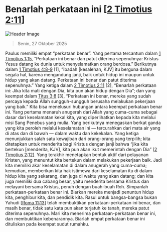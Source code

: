 
# Benarlah perkataan ini [[2 Timotius 2:11](http://alkitab.sabda.org/?2%20Timotius%202:11)]

![Header Image](https://alkitab.app/slice/sunrise.jpg)

> Senin, 27 Oktober 2025

Paulus memiliki empat “perkataan benar”. Yang pertama tercantum dalam [1 Timotius 1:15](http://alkitab.sabda.org/?1%20Timotius%201:15), “Perkataan ini benar dan patut diterima sepenuhnya: Kristus Yesus datang ke dunia untuk menyelamatkan orang berdosa.” Berikutnya dalam [1 Timotius 4:8-9](http://alkitab.sabda.org/?1%20Timotius%204:8-9) [1], “Ibadah [kesalehan, KJV] itu berguna dalam segala hal, karena mengandung janji, baik untuk hidup ini maupun untuk hidup yang akan datang. Perkataan ini benar dan patut diterima sepenuhnya.” Yang ketiga dalam [2 Timotius 2:11](http://alkitab.sabda.org/?2%20Timotius%202:11) [2], “Benarlah perkataan ini: Jika kita mati dengan Dia, kita pun akan hidup dengan Dia”; dan yang keempat dalam [Titus 3:8](http://alkitab.sabda.org/?Titus%203:8) [3], “Perkataan ini benar, mereka yang sudah percaya kepada Allah sungguh-sungguh berusaha melakukan pekerjaan yang baik.” Kita bisa menelusuri hubungan antara keempat perkataan benar ini. Yang pertama menaruh anugerah dari Allah yang cuma-cuma sebagai dasar dari keselamatan kekal kita, yang diperlihatkan kepada kita melalui misi Sang Penebus yang mulia. Yang berikutnya menegaskan berkat ganda yang kita peroleh melalui keselamatan ini — tercurahkan dari mata air yang di atas dan di bawah — dalam waktu dan kekekalan. Yang ketiga menunjukkan salah satu kewajiban dari orang-orang yang terpilih; kita ditetapkan untuk menderita bagi Kristus dengan janji bahwa “jika kita bertekun [menderita, KJV], kita pun akan ikut memerintah dengan Dia” [[2 Timotius 2:12](http://alkitab.sabda.org/?2%20Timotius%202:12)]. Yang terakhir menetapkan bentuk aktif dari pelayanan Kristen, yang menuntut kita bertekun dalam melakukan pekerjaan baik. Jadi kita memiliki akar keselamatan di dalam anugerah yang cuma-cuma; kemudian, memberikan kita hak istimewa dari keselamatan itu di dalam hidup kita yang sekarang, dan juga di waktu yang akan datang; dan kita juga memiliki dua cabang besar, yaitu menderita bersama Kristus dan melayani bersama Kristus, penuh dengan buah-buah Roh. Simpanlah perkataan-perkataan benar ini. Biarkan mereka menjadi penuntun hidup kita, penghibur kita, dan pendidik kita. Rasul untuk bangsa-bangsa bukan Yahudi [[Roma 11:13](http://alkitab.sabda.org/?Roma%2011:13)] telah membuktikan perkataan-perkataan ini benar, dan masih benar, tidak satu kata pun akan terjatuh ke tanah, mereka patut diterima sepenuhnya. Mari kita menerima perkataan-perkataan benar ini, dan membuktikan kebenarannya. Biarlah empat perkataan benar ini dituliskan pada keempat sudut rumahku.
    
